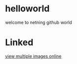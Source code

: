 # helloworld
welcome to netning github world


# Linked

[view multiple images online](https://github.com/paceboy/developer-tools-online-free)
